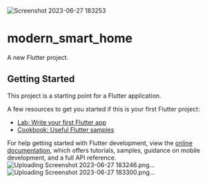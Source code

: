 ![Screenshot 2023-06-27 183253](https://github.com/elias79b/moder_samrt_home/assets/85472154/183b2de8-9ca7-49f3-8782-0615fbb552ff)
# modern_smart_home

A new Flutter project.

## Getting Started

This project is a starting point for a Flutter application.

A few resources to get you started if this is your first Flutter project:

- [Lab: Write your first Flutter app](https://docs.flutter.dev/get-started/codelab)
- [Cookbook: Useful Flutter samples](https://docs.flutter.dev/cookbook)

For help getting started with Flutter development, view the
[online documentation](https://docs.flutter.dev/), which offers tutorials,
samples, guidance on mobile development, and a full API reference.
![Uploading Screenshot 2023-06-27 183246.png…]()
![Uploading Screenshot 2023-06-27 183300.png…]()
